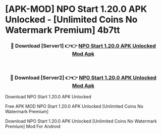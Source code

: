 # [APK-MOD] NPO Start 1.20.0 APK Unlocked - [Unlimited Coins No Watermark Premium] 4b7tt



<div align="center">
<h3>🔴 Download [Server1] 👉👉 <a href="https://momento.my/?title=NPO_Start_1.20.0_APK_Unlocked">NPO Start 1.20.0 APK Unlocked Mod Apk</a></h3><br>

<h3>🔴 Download [Server2] 👉👉 <a href="https://momento.my/?title=NPO_Start_1.20.0_APK_Unlocked">NPO Start 1.20.0 APK Unlocked Mod Apk</a></h3>
</div>



Download NPO Start 1.20.0 APK Unlocked 

Free APK MOD NPO Start 1.20.0 APK Unlocked [Unlimited Coins No Watermark Premium]

Download NPO Start 1.20.0 APK Unlocked [Unlimited Coins No Watermark Premium] Mod For Android
